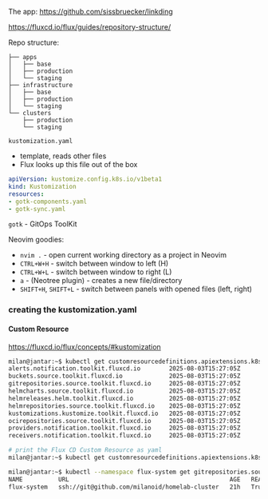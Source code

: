 The app: https://github.com/sissbruecker/linkding

https://fluxcd.io/flux/guides/repository-structure/

Repo structure:

```console
├── apps
│   ├── base
│   ├── production 
│   └── staging
├── infrastructure
│   ├── base
│   ├── production 
│   └── staging
└── clusters
    ├── production
    └── staging
```

`kustomization.yaml` 

- template, reads other files
- Flux looks up this file out of the box

```yaml
apiVersion: kustomize.config.k8s.io/v1beta1
kind: Kustomization
resources:
- gotk-components.yaml
- gotk-sync.yaml
```

`gotk` - GitOps ToolKit

Neovim goodies:

- `nvim .` - open current working directory as a project in Neovim
- `CTRL+W+H` - switch between window to left (H)
- `CTRL+W+L` - switch between window to right (L)
- `a` - (Neotree plugin) - creates a new file/directory
- `SHIFT+H`, `SHIFT+L` - switch between panels with opened files (left, right)

### creating the kustomization.yaml

#### Custom Resource

https://fluxcd.io/flux/concepts/#kustomization

```bash
milan@jantar:~$ kubectl get customresourcedefinitions.apiextensions.k8s.io | grep flux
alerts.notification.toolkit.fluxcd.io        2025-08-03T15:27:05Z
buckets.source.toolkit.fluxcd.io             2025-08-03T15:27:05Z
gitrepositories.source.toolkit.fluxcd.io     2025-08-03T15:27:05Z
helmcharts.source.toolkit.fluxcd.io          2025-08-03T15:27:05Z
helmreleases.helm.toolkit.fluxcd.io          2025-08-03T15:27:05Z
helmrepositories.source.toolkit.fluxcd.io    2025-08-03T15:27:05Z
kustomizations.kustomize.toolkit.fluxcd.io   2025-08-03T15:27:05Z
ocirepositories.source.toolkit.fluxcd.io     2025-08-03T15:27:05Z
providers.notification.toolkit.fluxcd.io     2025-08-03T15:27:05Z
receivers.notification.toolkit.fluxcd.io     2025-08-03T15:27:05Z
```

```bash
# print the Flux CD Custom Resource as yaml
milan@jantar:~$ kubectl get customresourcedefinitions.apiextensions.k8s.io kustomizations.kustomize.toolkit.fluxcd.io --output yaml
```

```bash
milan@jantar:~$ kubectl --namespace flux-system get gitrepositories.source.toolkit.fluxcd.io
NAME          URL                                             AGE   READY   STATUS
flux-system   ssh://git@github.com/milanoid/homelab-cluster   21h   True    stored artifact for revision 'main@sha1:7ae59ff75fe8cbfd3b2c427ac7dbcc95f6fb79c4'
```


